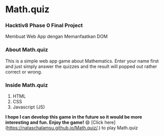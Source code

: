 # Math.quiz
### Hacktiv8 Phase 0 Final Project
Membuat Web App dengan Memanfaatkan DOM

### About Math.quiz
This is a simple web app game about Mathematics. Enter your name first and just simply answer the quizzes and the result will popped out rather correct or wrong.

### Inside Math.quiz
1. HTML
2. CSS
3. Javascript (JS)

**I hope I can develop this game in the future so it would be more interesting and fun. Enjoy the game!** :smile:
[Click here] (https://nataschalamsu.github.io/Math.quiz/.) to play Math.quiz
